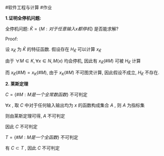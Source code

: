 #软件工程与计算 #作业 

**1.证明全停机问题:**

全停机问题: $\hat{K} = \{M:对于任意输入x都停机 \}$ 是否能求解? 

Proof: 

设 $x_{\hat K}$ 为 $\hat K$ 的特征函数. 假设存在 $H_{\hat K}$ 可以计算 $x_{\hat K}$ 

由于 $\forall M \in K, \forall x \in N, M(x)$ 均会停机, 因此有 $x_{\hat K}(\#M)$ 可被 $H_{\hat K}$ 计算

而 $x_{\hat K}(\#M) = x_K(\#M)$, 由于 $x_K(\#M)$ 不可图灵计算, 因此假设不成立, $H_{\hat K}$ 不存在. 


**2. 莱斯定理**

$C = \{ \# M: M是一个全常数函数 \}$     不可判定

$\forall x$ , 取 $C$ 中对于任何输入输出均为 $x$ 的函数构成集合 $A$ , 则 $A$ 为指标集

则由莱斯定理可得, $A$ 不可判定

因此 $C$ 不可判定 


$T = \{\#M : M是一个全函数 \}$ 不可判定

有 $C \subset T$ , 因此 $C$ 不可判定